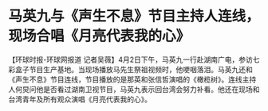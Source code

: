 # 马英九与《声生不息》节目主持人连线，现场合唱《月亮代表我的心》

【环球时报-环球网报道
记者吴薇】4月2日下午，马英九一行赴湖南广电，参访七彩盒子节目生产基地。当现场播放马先生祭祖视频时，他哽咽落泪。马英九还和《声生不息》节目连线，节目播放的是那英和张信哲演唱的《橄榄树》。连线主持人何炅问他是否看过湖南卫视节目，马英九表示回台湾会努力补看。他还在现场和台湾青年及所有观众演唱《月亮代表我的心》。

